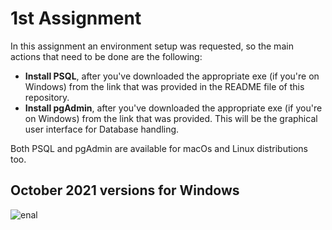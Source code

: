 # 1st Assignment
In this assignment an environment setup was requested, so the main actions that need to be done are the following:
* **Install PSQL**, after you've downloaded the appropriate exe (if you're on Windows) from the link that was provided in the README file of this repository.
* **Install pgAdmin**, after you've downloaded the appropriate exe (if you're on Windows) from the link that was provided. This will be the graphical user interface for Database handling.

Both PSQL and pgAdmin are available for macOs and Linux distributions too.

## October 2021 versions for Windows
![enal](https://github.com/nevwalkalone/Databases-2019-2020-AUEB/blob/main/1st%20Assignment/images/example.png)
